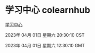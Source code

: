 # 学习中心 colearnhub
[学习中心](http://219.139.197.61:56308/colearnhub/)

2023年 04月 01日 星期六 20:30:10 CST

2023年 04月 01日 星期六 12:30:10 GMT
